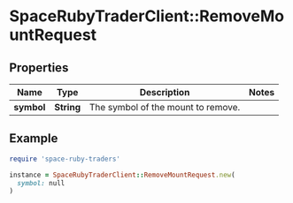 # SpaceRubyTraderClient::RemoveMountRequest

## Properties

| Name | Type | Description | Notes |
| ---- | ---- | ----------- | ----- |
| **symbol** | **String** | The symbol of the mount to remove. |  |

## Example

```ruby
require 'space-ruby-traders'

instance = SpaceRubyTraderClient::RemoveMountRequest.new(
  symbol: null
)
```

